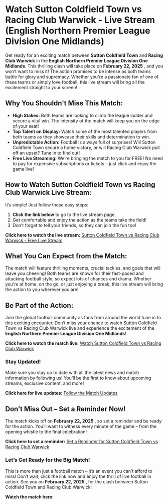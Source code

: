# Watch Sutton Coldfield Town vs Racing Club Warwick - Live Stream (English Northern Premier League Division One Midlands)

Get ready for an exciting match between **Sutton Coldfield Town** and **Racing Club Warwick** in the **English Northern Premier League Division One Midlands**. This thrilling clash will take place on **February 22, 2025** , and you won’t want to miss it! The action promises to be intense as both teams battle for glory and supremacy. Whether you're a passionate fan of one of these teams or simply love football, this live stream will bring all the excitement straight to your screen!

## Why You Shouldn't Miss This Match:

- **High Stakes:** Both teams are looking to climb the league ladder and secure a vital win. The intensity of the match will keep you on the edge of your seat!
- **Top Talent on Display:** Watch some of the most talented players from both teams as they showcase their skills and determination to win.
- **Unpredictable Action:** Football is always full of surprises! Will Sutton Coldfield Town secure a home victory, or will Racing Club Warwick pull off an upset? Tune in to find out!
- **Free Live Streaming:** We’re bringing the match to you for FREE! No need to pay for expensive subscriptions or tickets – just click and enjoy the game live!

## How to Watch Sutton Coldfield Town vs Racing Club Warwick Live Stream:

It’s simple! Just follow these easy steps:

1. **Click the link below** to go to the live stream page.
2. Get comfortable and enjoy the action as the teams take the field!
3. Don’t forget to tell your friends, so they can join the fun too!

**Click here to watch the live stream:** [Sutton Coldfield Town vs Racing Club Warwick - Free Live Stream](https://tinyurl.com/livestreamfreeo?st=Sutton+Coldfield+Town+vs+Racing+Club+Warwick&si=gh)

## What You Can Expect from the Match:

The match will feature thrilling moments, crucial tackles, and goals that will leave you cheering! Both teams are known for their fast-paced and attacking football style, so expect lots of chances and drama. Whether you're at home, on the go, or just enjoying a break, this live stream will bring the action to you wherever you are!

## Be Part of the Action:

Join the global football community as fans from around the world tune in to this exciting encounter. Don’t miss your chance to watch Sutton Coldfield Town vs Racing Club Warwick live and experience the excitement of the **English Northern Premier League Division One Midlands**!

**Click here to watch the match live:** [Watch Sutton Coldfield Town vs Racing Club Warwick](https://tinyurl.com/livestreamfreeo?st=Sutton+Coldfield+Town+vs+Racing+Club+Warwick&si=gh)

### Stay Updated!

Make sure you stay up to date with all the latest news and match information by following us! You’ll be the first to know about upcoming streams, exclusive content, and more!

**Click here for live updates:** [Follow the Match Updates](https://tinyurl.com/livestreamfreeo?st=Sutton+Coldfield+Town+vs+Racing+Club+Warwick&si=gh)

## Don’t Miss Out – Set a Reminder Now!

The match kicks off on **February 22, 2025** , so set a reminder and be ready for the action. You’ll want to witness every minute of the game – from the opening whistle to the final celebration!

**Click here to set a reminder:** [Set a Reminder for Sutton Coldfield Town vs Racing Club Warwick](https://tinyurl.com/livestreamfreeo?st=Sutton+Coldfield+Town+vs+Racing+Club+Warwick&si=gh)

### Let’s Get Ready for the Big Match!

This is more than just a football match – it’s an event you can’t afford to miss! Don’t wait; click the link now and enjoy the thrill of live football in action. See you on **February 22, 2025** , for the clash between Sutton Coldfield Town and Racing Club Warwick!

**Watch the match here:**
